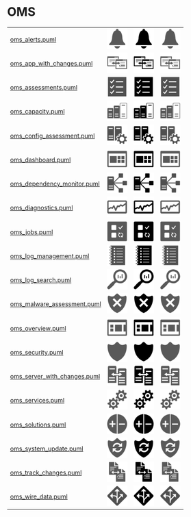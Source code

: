 # OMS

|   |   |   |   |
|---|---|---|---|
| [oms_alerts.puml](oms_alerts.puml) | ![MSIMG_OMSALERTS_C](oms_alerts.png) | ![MSIMG_OMSALERTS_M](oms_alerts_mono.png) | ![MSIMG_OMSALERTS_G](oms_alerts_gray.png) | 
| [oms_app_with_changes.puml](oms_app_with_changes.puml) | ![MSIMG_OMSAPPWITHCHANGES_C](oms_app_with_changes.png) | ![MSIMG_OMSAPPWITHCHANGES_M](oms_app_with_changes_mono.png) | ![MSIMG_OMSAPPWITHCHANGES_G](oms_app_with_changes_gray.png) | 
| [oms_assessments.puml](oms_assessments.puml) | ![MSIMG_OMSASSESSMENTS_C](oms_assessments.png) | ![MSIMG_OMSASSESSMENTS_M](oms_assessments_mono.png) | ![MSIMG_OMSASSESSMENTS_G](oms_assessments_gray.png) | 
| [oms_capacity.puml](oms_capacity.puml) | ![MSIMG_OMSCAPACITY_C](oms_capacity.png) | ![MSIMG_OMSCAPACITY_M](oms_capacity_mono.png) | ![MSIMG_OMSCAPACITY_G](oms_capacity_gray.png) | 
| [oms_config_assessment.puml](oms_config_assessment.puml) | ![MSIMG_OMSCONFIGASSESSMENT_C](oms_config_assessment.png) | ![MSIMG_OMSCONFIGASSESSMENT_M](oms_config_assessment_mono.png) | ![MSIMG_OMSCONFIGASSESSMENT_G](oms_config_assessment_gray.png) | 
| [oms_dashboard.puml](oms_dashboard.puml) | ![MSIMG_OMSDASHBOARD_C](oms_dashboard.png) | ![MSIMG_OMSDASHBOARD_M](oms_dashboard_mono.png) | ![MSIMG_OMSDASHBOARD_G](oms_dashboard_gray.png) | 
| [oms_dependency_monitor.puml](oms_dependency_monitor.puml) | ![MSIMG_OMSDEPENDENCYMONITOR_C](oms_dependency_monitor.png) | ![MSIMG_OMSDEPENDENCYMONITOR_M](oms_dependency_monitor_mono.png) | ![MSIMG_OMSDEPENDENCYMONITOR_G](oms_dependency_monitor_gray.png) | 
| [oms_diagnostics.puml](oms_diagnostics.puml) | ![MSIMG_OMSDIAGNOSTICS_C](oms_diagnostics.png) | ![MSIMG_OMSDIAGNOSTICS_M](oms_diagnostics_mono.png) | ![MSIMG_OMSDIAGNOSTICS_G](oms_diagnostics_gray.png) | 
| [oms_jobs.puml](oms_jobs.puml) | ![MSIMG_OMSJOBS_C](oms_jobs.png) | ![MSIMG_OMSJOBS_M](oms_jobs_mono.png) | ![MSIMG_OMSJOBS_G](oms_jobs_gray.png) | 
| [oms_log_management.puml](oms_log_management.puml) | ![MSIMG_OMSLOGMANAGEMENT_C](oms_log_management.png) | ![MSIMG_OMSLOGMANAGEMENT_M](oms_log_management_mono.png) | ![MSIMG_OMSLOGMANAGEMENT_G](oms_log_management_gray.png) | 
| [oms_log_search.puml](oms_log_search.puml) | ![MSIMG_OMSLOGSEARCH_C](oms_log_search.png) | ![MSIMG_OMSLOGSEARCH_M](oms_log_search_mono.png) | ![MSIMG_OMSLOGSEARCH_G](oms_log_search_gray.png) | 
| [oms_malware_assessment.puml](oms_malware_assessment.puml) | ![MSIMG_OMSMALWAREASSESSMENT_C](oms_malware_assessment.png) | ![MSIMG_OMSMALWAREASSESSMENT_M](oms_malware_assessment_mono.png) | ![MSIMG_OMSMALWAREASSESSMENT_G](oms_malware_assessment_gray.png) | 
| [oms_overview.puml](oms_overview.puml) | ![MSIMG_OMSOVERVIEW_C](oms_overview.png) | ![MSIMG_OMSOVERVIEW_M](oms_overview_mono.png) | ![MSIMG_OMSOVERVIEW_G](oms_overview_gray.png) | 
| [oms_security.puml](oms_security.puml) | ![MSIMG_OMSSECURITY_C](oms_security.png) | ![MSIMG_OMSSECURITY_M](oms_security_mono.png) | ![MSIMG_OMSSECURITY_G](oms_security_gray.png) | 
| [oms_server_with_changes.puml](oms_server_with_changes.puml) | ![MSIMG_OMSSERVERWITHCHANGES_C](oms_server_with_changes.png) | ![MSIMG_OMSSERVERWITHCHANGES_M](oms_server_with_changes_mono.png) | ![MSIMG_OMSSERVERWITHCHANGES_G](oms_server_with_changes_gray.png) | 
| [oms_services.puml](oms_services.puml) | ![MSIMG_OMSSERVICES_C](oms_services.png) | ![MSIMG_OMSSERVICES_M](oms_services_mono.png) | ![MSIMG_OMSSERVICES_G](oms_services_gray.png) | 
| [oms_solutions.puml](oms_solutions.puml) | ![MSIMG_OMSSOLUTIONS_C](oms_solutions.png) | ![MSIMG_OMSSOLUTIONS_M](oms_solutions_mono.png) | ![MSIMG_OMSSOLUTIONS_G](oms_solutions_gray.png) | 
| [oms_system_update.puml](oms_system_update.puml) | ![MSIMG_OMSSYSTEMUPDATE_C](oms_system_update.png) | ![MSIMG_OMSSYSTEMUPDATE_M](oms_system_update_mono.png) | ![MSIMG_OMSSYSTEMUPDATE_G](oms_system_update_gray.png) | 
| [oms_track_changes.puml](oms_track_changes.puml) | ![MSIMG_OMSTRACKCHANGES_C](oms_track_changes.png) | ![MSIMG_OMSTRACKCHANGES_M](oms_track_changes_mono.png) | ![MSIMG_OMSTRACKCHANGES_G](oms_track_changes_gray.png) | 
| [oms_wire_data.puml](oms_wire_data.puml) | ![MSIMG_OMSWIREDATA_C](oms_wire_data.png) | ![MSIMG_OMSWIREDATA_M](oms_wire_data_mono.png) | ![MSIMG_OMSWIREDATA_G](oms_wire_data_gray.png) | 
